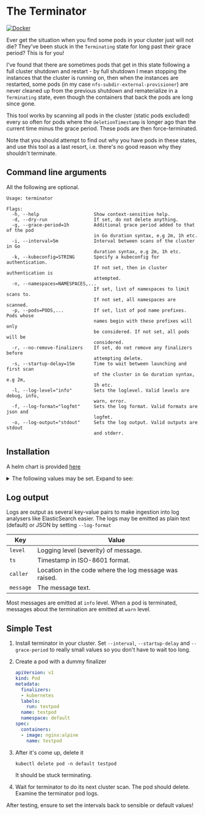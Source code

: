 # The Terminator

[![Docker](https://img.shields.io/docker/v/fireflycons/terminator?style=plastic)](https://hub.docker.com/r/fireflycons/terminator)


Ever get the situation when you find some pods in your cluster just will not die? They've been stuck in the `Terminating` state for long past their grace period? This is for you!

I've found that there are sometimes pods that get in this state following a full cluster shutdown and restart - by full shutdown I mean stopping the instances that the cluster is running on, then when the instances are restarted, some pods (in my case `nfs-subdir-external-provisioner`) are never cleaned up from the previous shutdown and rematerialize in a `Terminating` state, even though the containers that back the pods are long since gone.

This tool works by scanning all pods in the cluster (static pods excluded) every so often for pods where the `deletionTimestamp` is longer ago than the current time minus the grace period. These pods are then force-terminated.

Note that you should attempt to find out why you have pods in these states, and use this tool as a last resort, i.e. there's no good reason why they shouldn't terminate.

## Command line arguments

All the following are optional.

```
Usage: terminator

Flags:
  -h, --help                    Show context-sensitive help.
  -d, --dry-run                 If set, do not delete anything.
  -g, --grace-period=1h         Additional grace period added to that of the pod
                                in Go duration syntax, e.g 2m, 1h etc.
  -i, --interval=5m             Interval between scans of the cluster in Go
                                duration syntax, e.g 2m, 1h etc.
  -k, --kubeconfig=STRING       Specify a kubeconfig for authentication.
                                If not set, then in cluster authentication is
                                attempted.
  -n, --namespaces=NAMESPACES,...
                                If set, list of namespaces to limit scans to.
                                If not set, all namespaces are scanned.
  -p, --pods=PODS,...           If set, list of pod name prefixes. Pods whose
                                names begin with these prefixes will only
                                be considered. If not set, all pods will be
                                considered.
  -r, --no-remove-finalizers    If set, do not remove any finalizers before
                                attempting delete.
  -s, --startup-delay=15m       Time to wait between launching and first scan
                                of the cluster in Go duration syntax, e.g 2m,
                                1h etc.
  -l, --log-level="info"        Sets the loglevel. Valid levels are debug, info,
                                warn, error.
  -f, --log-format="logfmt"     Sets the log format. Valid formats are json and
                                logfmt.
  -o, --log-output="stdout"     Sets the log output. Valid outputs are stdout
                                and stderr.
```

## Installation

A helm chart is provided [here](./charts)

<details>
<summary>The following values may be set. Expand to see:</summary>
<br/>

| Argument                   | Type   | Description                                                    | Default                |
|----------------------------|--------|----------------------------------------------------------------|------------------------|
| image.repository           | string | Repo to get image from                                         | fireflycons/terminator |
| image.tag                  | string | Image tag. If unset, taken from chart's `appVersion`           | Unset                  |
| image.pullPolicy           | string | Pull policy for the image                                      | IfNotPresent           |
| args                       | list   | List of command arguments to pass to the container             | []                     |
| imageCredentials           | object | Object to declare container repo credentials for private repos | {}                     |
| imageCredentials.registry  | string | Private registry to authenticate with                          | unset                  |
| imageCredentials.username  | string | Registry username                                              | unset                  |
| imageCredentials.password  | string | Registry password                                              | unset                  |
| serviceAccount.create      | bool   | Whether to create a service account for the pod                | true                   |
| serviceAccount.Annotations | object | Any additional annotations to add to the SA                    | {}                     |
| podAnnotations             | object | Any additional annotations to add to the pod                   | {}                     |
| podSecurityContext         | object | Security context to add to the pod                             | {}                     |
| resources.limits.cpu       | string | CPU limit for pod                                              | 50m                    |
| resources.limits.memory    | string | Memory limit for pod                                           | 96Mi                   |
| resources.requests.cpu     | string | CPU request for pod                                            | 50m                    |
| resources.requests.memory  | string | Memory request for pod                                         | 96Mi                   |
| nodeSelector               | object | Specific node selector for pod                                 | {}                     |
| tolerations                | list   | Tolerations for pod                                            | []                     |
| affinity                   | object | Affinity for pod                                               | {}                     |

</details>

## Log output

Logs are output as several key-value pairs to make ingestion into log analysers like ElasticSearch easier. The logs may be emitted as plain text (default) or JSON by setting `--log-format`

| Key       | Value                                                  |
|-----------|--------------------------------------------------------|
| `level`   | Logging level (severity) of message.                   |
| `ts`      | Timestamp in ISO-8601 format.                          |
| `caller`  | Location in the code where the log message was raised. |
| `message` | The message text.                                      |

Most messages are emitted at `info` level. When a pod is terminated, messages about the termination are emitted at `warn` level.

## Simple Test

1. Install terminator in your cluster. Set `--interval`, `--startup-delay` and `--grace-period` to really small values so you don't have to wait too long.

1. Create a pod with a dummy finalizer

    ```yaml
    apiVersion: v1
    kind: Pod
    metadata:
      finalizers:
      - kubernetes
      labels:
        run: testpod
      name: testpod
      namespace: default
    spec:
      containers:
      - image: nginx:alpine
        name: testpod
    ```

1. After it's come up, delete it

    ```
    kubectl delete pod -n default testpod
    ```

    It should be stuck terminating.

1. Wait for terminator to do its next cluster scan. The pod should delete. Examine the terminator pod logs.

After testing, ensure to set the intervals back to sensible or default values!

